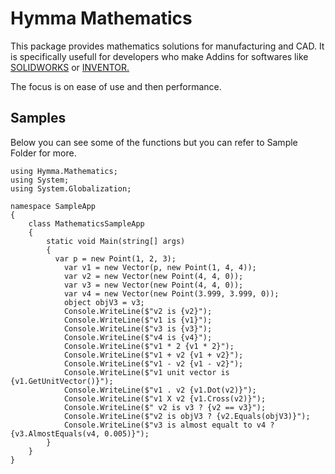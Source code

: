 ﻿# Hymma Mathematics
This package provides mathematics solutions for manufacturing and CAD. It is specifically usefull for developers 
who make Addins for softwares like [SOLIDWORKS](http://help.solidworks.com/2020/english/api/sldworksapiprogguide/Welcome.htm) or [INVENTOR.](https://www.autodesk.com/autodesk-university/class/Introduction-Inventor-API-Automation-Where-Should-You-Start-2016)

The focus is on ease of use and then performance.
## Samples
Below you can see some of the functions but you can refer to Sample Folder for more.
```Csharp
using Hymma.Mathematics;
using System;
using System.Globalization;

namespace SampleApp
{
    class MathematicsSampleApp
    {
        static void Main(string[] args)
        {
          var p = new Point(1, 2, 3);
            var v1 = new Vector(p, new Point(1, 4, 4));
            var v2 = new Vector(new Point(4, 4, 0));
            var v3 = new Vector(new Point(4, 4, 0));
            var v4 = new Vector(new Point(3.999, 3.999, 0));
            object objV3 = v3;
            Console.WriteLine($"v2 is {v2}");
            Console.WriteLine($"v1 is {v1}");
            Console.WriteLine($"v3 is {v3}");
            Console.WriteLine($"v4 is {v4}");
            Console.WriteLine($"v1 * 2 {v1 * 2}");
            Console.WriteLine($"v1 + v2 {v1 + v2}");
            Console.WriteLine($"v1 - v2 {v1 - v2}");
            Console.WriteLine($"v1 unit vector is {v1.GetUnitVector()}");
            Console.WriteLine($"v1 . v2 {v1.Dot(v2)}");
            Console.WriteLine($"v1 X v2 {v1.Cross(v2)}");
            Console.WriteLine($" v2 is v3 ? {v2 == v3}");
            Console.WriteLine($"v2 is objV3 ? {v2.Equals(objV3)}");
            Console.WriteLine($"v3 is almost equalt to v4 ? {v3.AlmostEquals(v4, 0.005)}");
        }
    }
}
```

